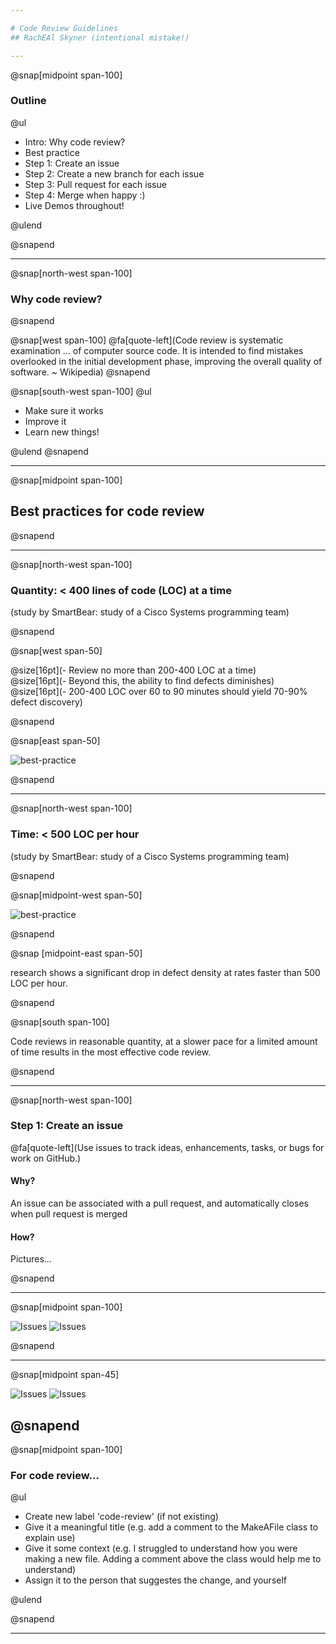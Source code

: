 ```yaml
---

# Code Review Guidelines
## RachEAl Skyner (intentional mistake!)

---
```

@snap[midpoint span-100]
### Outline
  
@ul

- Intro: Why code review?
- Best practice
- Step 1: Create an issue
- Step 2: Create a new branch for each issue
- Step 3: Pull request for each issue
- Step 4: Merge when happy :)
- Live Demos throughout!

@ulend

@snapend

---

@snap[north-west span-100]

### Why code review?
@snapend

@snap[west span-100]
@fa[quote-left](Code review is systematic examination ... of computer source code. It is intended to find mistakes overlooked in the initial development phase, improving the overall quality of software. ~ Wikipedia)
@snapend

@snap[south-west span-100]
@ul

- Make sure it works
- Improve it
- Learn new things!

@ulend
@snapend

---

@snap[midpoint span-100]

## Best practices for code review

@snapend


---

@snap[north-west span-100]

### Quantity: < 400 lines of code (LOC) at a time  


(study by SmartBear: study of a Cisco Systems programming team)

@snapend

@snap[west span-50]


@size[16pt](- Review no more than 200-400 LOC at a time)  
@size[16pt](- Beyond this, the ability to find defects diminishes)  
@size[16pt](- 200-400 LOC over 60 to 90 minutes should yield 70-90% defect discovery)  

@snapend

@snap[east span-50]

![best-practice](assets/img/code-review-best-practices-figure-01.gif)

@snapend

---

@snap[north-west span-100]

### Time: < 500 LOC per hour 


(study by SmartBear: study of a Cisco Systems programming team)

@snapend

@snap[midpoint-west span-50]

![best-practice](assets/img/code-review-best-practices-figure-02.gif)

@snapend

@snap [midpoint-east span-50]

research shows a significant drop in defect density at rates faster than 500 LOC per hour.

@snapend

@snap[south span-100]

Code reviews in reasonable quantity, at a slower pace for a limited amount of time results in the most effective code review.

@snapend



---

@snap[north-west span-100]

### Step 1: Create an issue  

@fa[quote-left](Use issues to track ideas, enhancements, tasks, or bugs for work on GitHub.)

<p></p>

  
#### Why?  

<p></p>

An issue can be associated with a pull request, and automatically closes when pull request is merged  

<p></p>  

#### How?

Pictures...

@snapend

---

@snap[midpoint span-100]

![Issues](assets/img/issue_circle.png)
![Issues](assets/img/issue_new-issue.png)

@snapend

---

@snap[midpoint span-45]

![Issues](assets/img/issue_create.png)
![Issues](assets/img/issue_assign.png)

@snapend
---

@snap[midpoint span-100]

### For code review...
  
@ul

- Create new label 'code-review' (if not existing)
- Give it a meaningful title (e.g. add a comment to the MakeAFile class to explain use)
- Give it some context (e.g. I struggled to understand how you were making a new file. Adding a comment above the class would help me to understand)
- Assign it to the person that suggestes the change, and yourself

@ulend

@snapend

---

